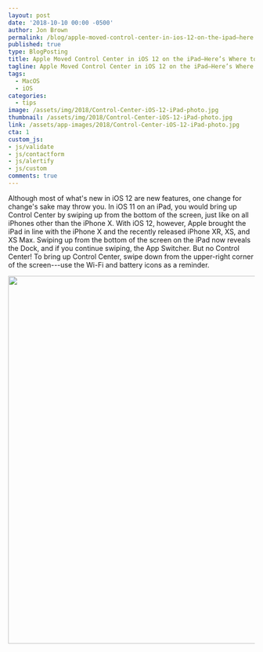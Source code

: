 ```yaml
---
layout: post
date: '2018-10-10 00:00 -0500'
author: Jon Brown
permalink: /blog/apple-moved-control-center-in-ios-12-on-the-ipad—here’s-where-to-find-it/
published: true
type: BlogPosting
title: Apple Moved Control Center in iOS 12 on the iPad—Here’s Where to Find It
tagline: Apple Moved Control Center in iOS 12 on the iPad—Here’s Where to Find It
tags:
  - MacOS
  - iOS
categories:
  - tips
image: /assets/img/2018/Control-Center-iOS-12-iPad-photo.jpg
thumbnail: /assets/img/2018/Control-Center-iOS-12-iPad-photo.jpg
link: /assets/app-images/2018/Control-Center-iOS-12-iPad-photo.jpg
cta: 1
custom_js:
- js/validate
- js/contactform
- js/alertify
- js/custom
comments: true
---
```

Although most of what's new in iOS 12 are new features, one change for
change's sake may throw you. In iOS 11 on an iPad, you would bring up
Control Center by swiping up from the bottom of the screen, just like on
all iPhones other than the iPhone X. With iOS 12, however, Apple brought
the iPad in line with the iPhone X and the recently released iPhone XR,
XS, and XS Max. Swiping up from the bottom of the screen on the iPad now
reveals the Dock, and if you continue swiping, the App Switcher. But no
Control Center! To bring up Control Center, swipe down from the
upper-right corner of the screen---use the Wi-Fi and battery icons as a
reminder.

<img src="{{ site.site_cdn }}/assets/img/blog/2018/controlcenter/image2.png" class="img-fluid rounded m-2" width="750" />